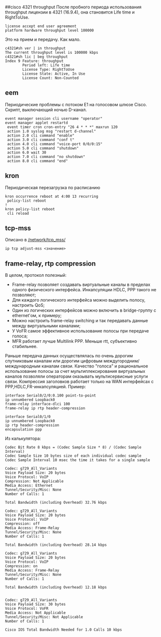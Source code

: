 ##cisco 4321 throughput
После пробного периода использования throughput лицензии в 4321 (16.9.4), она становится Life time и RightToUse.
```text
license accept end user agreement
platform hardware throughput level 100000
```
Это на прием и передачу. Как мало.
```text
c4321#sh ver | in throughput
The current throughput level is 100000 kbps
c4321#sh lic | beg throughput
Index 9 Feature: throughput
        Period left: Life time
        License Type: RightToUse
        License State: Active, In Use
        License Count: Non-Counted
```

## eem

Периодические проблемы с потоком Е1 на голосовом шлюзе Cisco. Cкрипт, выключающий ночью D-канал.
```text
event manager session cli username "operator"
event manager applet restartd
 event timer cron cron-entry "26 4 * * *" maxrun 120
 action 1.0 syslog msg "restart d-channel"
 action 2.0 cli command "enable"
 action 3.0 cli command "conf t"
 action 4.0 cli command "voice-port 0/0/0:15"
 action 5.0 cli command "shutdown"
 action 6.0 wait 30
 action 7.0 cli command "no shutdown"
 action 8.0 cli command "end"
```

## kron

Периодическая перезагрузка по расписанию
```text
kron occurrence reboot at 4:00 13 recurring
 policy-list reboot
!
kron policy-list reboot
 cli reload
```

## tcp-mss

Описано в [/network/tcp_mss/](/network/tcp_mss/)
```text
ip tcp adjust-mss <значение>
```

## frame-relay, rtp compression

В целом, протокол полезный:

* Frame-relay позволяет создавать виртуальные каналы в пределах одного физического интерфейса. Инкапсуляции HDLC, PPP такого не позволяют;
* Для каждого логического интерфейса можно выделить полосу, настроить QoS;
* Один из логических интерфейсов можно включить в bridge-группу с ethernet'ом, к примеру;
* Можно настроить frame-relay switching и так передавать данные между виртуальными каналами;
* У VoFR самое эффективное использование полосы при передаче голоса;
* MFR работает лучше Multilink PPP. Меньше rtt, субъективно стабильнее.

Раньше передача данных осуществлялась по очень дорогим спутниковым каналам или дорогим цифровым междугородним/международным каналам связи.
Качество "голоса" и рациональное использование полосы за счет мультиплексирования виртуальных каналов позволяли операторам оказывать мультисервисные услуги связи.
Компрессия заголовков работает только на WAN интерфейсах с PPP,HDLC,FR-инкапсуляцией.
Пример:
```text
interface Serial0/2/0:0.100 point-to-point
ip unnumbered Loopback0
frame-relay interface-dlci 100
frame-relay ip rtp header-compression

interface Serial0/1/0
ip unnumbered Loopback0
ip rtp header-compression
encapsulation ppp
```
Из калькулятора:
```text
Codec Bit Rate 8 kbps = (Codec Sample Size * 8) / (Codec Sample Interval)
Codec Sample Size 10 bytes size of each individual codec sample
Codec Sample Interval 10 msec the time it takes for a single sample

Codec: g729_All_Variants
Voice Payload Size: 20 bytes
Voice Protocol: VoIP
Compression: Not Applicable
Media Access: Ethernet
Tunnel/Security/Misc: None
Number of Calls: 1

Total Bandwidth (including Overhead) 32.76 kbps

Codec: g729_All_Variants
Voice Payload Size: 20 bytes
Voice Protocol: VoIP
Compression: off
Media Access: Frame-Relay
Tunnel/Security/Misc: None
Number of Calls: 1

Total Bandwidth (including Overhead) 28.14 kbps

Codec: g729_All_Variants
Voice Payload Size: 20 bytes
Voice Protocol: VoIP
Compression: on
Media Access: Frame-Relay
Tunnel/Security/Misc: None
Number of Calls: 1

Total Bandwidth (including Overhead) 12.18 kbps


Codec: g729_All_Variants
Voice Payload Size: 30 bytes
Voice Protocol: VoFR
Media Access: Not Applicable
Tunnel/Security/Misc: Not Applicable
Number of Calls: 1

Cisco IOS Total Bandwidth Needed for 1.0 Calls 10 kbps
```
